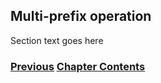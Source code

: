 ## Multi-prefix operation

Section text goes here

<!-- Link lines generated automatically; do not delete -->
### [<ins>Previous</ins>](Security%20operation.md) [<ins>Chapter Contents</ins>](6.%20Management%20and%20Operations.md)